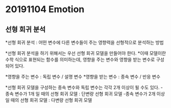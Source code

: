 20191104 Emotion
================

선형 회귀 분석
--------------

*선형 회귀 분석 : 어떤 변수에 다른 변수들이 주는 영향력을 선형적으로 분석하는 방법

*선형 회귀 분석을 하기 위해서는 우선 선형 회귀 모델을 만들어야 한다.
  *이때 모델이란 수학 식으로 표현되는 함수를 의미하는데, 영향을 주는 변수와 영향을 받는 변수로 구성되어 있다.

*영향을 주는 변수 : 독립 변수 / 설명 변수
*영향을 받는 변수 : 종속 변수 / 반응 변수

*선형 회귀 모델을 구성하는 종속 변수와 독립 변수는 각각 2개 이상이 될 수도 있다.
  -종속 변수가 1개 일 때의 선형 회귀 모델 : 단변량 선형 회귀 모델
  -종속 변수가 2개 이상일 때의 선형 회귀 모델 : 다변량 선형 회귀 모델
